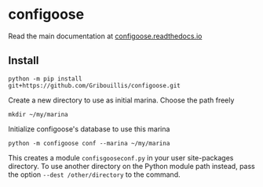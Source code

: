 # configoose

Read the main documentation at [configoose.readthedocs.io](https://configoose.readthedocs.io/en/latest/index.html)

## Install
```
python -m pip install git+https://github.com/Gribouillis/configoose.git
```
Create a new directory to use as initial marina. Choose the path freely
```
mkdir ~/my/marina
```
Initialize configoose's database to use this marina
```
python -m configoose conf --marina ~/my/marina
```
This creates a module `confisgooseconf.py` in your user site-packages directory.
To use another directory on the Python module path instead, pass the option
`--dest /other/directory` to the command.
